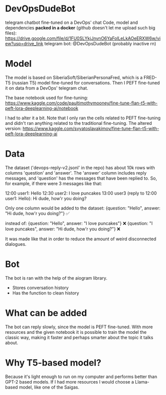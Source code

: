 # DevOpsDudeBot
telegram chatbot fine-tuned on a DevOps' chat
Code, model and dependencies **packed in a docker** (github doesn't let me upload such big files):
https://drive.google.com/file/d/1FU0SLYkjJnynO6YaFolLeLkAOeERXW6w/view?usp=drive_link
telegram bot: @DevOpsDudeBot (probably inactive rn)

# Model
The model is based on SiberiaSoft/SiberianPersonaFred, which is a FRED-T5 (russian T5) model fine-tuned for conversations. Then I PEFT fine-tuned it on data from a DevOps' telegram chat.

The base notebook used for fine-tuning:
https://www.kaggle.com/code/paultimothymooney/fine-tune-flan-t5-with-peft-lora-deeplearning-ai/notebook

I had to alter it a bit. Note that I only ran the cells related to PEFT fine-tuning and didn't ran anything related to the traditional fine-tuning. The altered version:
https://www.kaggle.com/svyatoslavakimov/fine-tune-flan-t5-with-peft-lora-deeplearning-ai

# Data
The dataset ('devops-reply-v2.jsonl' in the repo) has about 10k rows with columns 'question' and 'answer'. The 'answer' column includes reply messages, and 'question' has the messages that have been replied to. So, for example, if there were 3 messages like that:

12:00 user1: Hello
12:30 user2: I love puncakes
13:00 user3 (reply to 12:00 user1: Hello): Hi dude, how'r you doing?

Only one column would be added to the dataset:
{question: "Hello", answer: "Hi dude, how'r you doing?"} ✅

instead of:
{question: "Hello", answer: "I love puncakes"} ❌
{question: "I love puncakes", answer: "Hi dude, how'r you doing?"} ❌

It was made like that in order to reduce the amount of weird disconnected dialogues. 

# Bot
The bot is ran with the help of the aiogram library.
* Stores conversation history
* Has the function to clean history

# What can be added
The bot can reply slowly, since the model is PEFT fine-tuned. With more resources and the given notebook it is possible to train the model the classic way, making it faster and perhaps smarter about the topic it talks about.

# Why T5-based model?
Because it's light enough to run on my computer and performs better than GPT-2 based models. If I had more resources I would choose a Llama-based model, like one of the Saigas.

